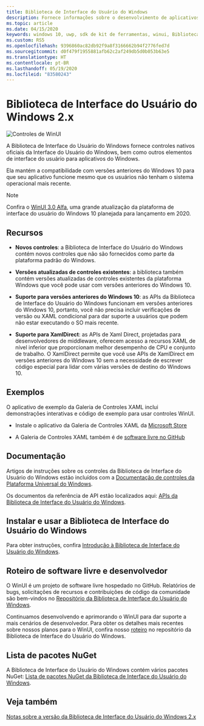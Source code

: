```yaml
---
title: Biblioteca de Interface do Usuário do Windows
description: Fornece informações sobre o desenvolvimento de aplicativos WinUI 2.x e do Windows.
ms.topic: article
ms.date: 04/15/2020
keywords: windows 10, uwp, sdk de kit de ferramentas, winui, Biblioteca de Interface do Usuário do Windows
ms.custom: RS5
ms.openlocfilehash: 9396860ac82db92f9a8f3166662b94f2776fed7d
ms.sourcegitcommit: d0f479f1955881afb62c2af249db5d0b053b63e5
ms.translationtype: HT
ms.contentlocale: pt-BR
ms.lasthandoff: 05/19/2020
ms.locfileid: "83580243"
---
```

# <a name="windows-ui-library-2x"></a>Biblioteca de Interface do Usuário do Windows 2.x

![Controles de WinUI](images/winUI-library-767.png)

A Biblioteca de Interface do Usuário do Windows fornece controles nativos oficiais da Interface do Usuário do Windows, bem como outros elementos de interface do usuário para aplicativos do Windows.

Ela mantém a compatibilidade com versões anteriores do Windows 10 para que seu aplicativo funcione mesmo que os usuários não tenham o sistema operacional mais recente.

> [!NOTE]
> Confira o [WinUI 3.0 Alfa](../winui3/index.md), uma grande atualização da plataforma de interface do usuário do Windows 10 planejada para lançamento em 2020.

## <a name="features"></a>Recursos

* **Novos controles**: a Biblioteca de Interface do Usuário do Windows contém novos controles que não são fornecidos como parte da plataforma padrão do Windows.

* **Versões atualizadas de controles existentes**: a biblioteca também contém versões atualizadas de controles existentes da plataforma Windows que você pode usar com versões anteriores do Windows 10.

* **Suporte para versões anteriores do Windows 10**: as APIs da Biblioteca de Interface do Usuário do Windows funcionam em versões anteriores do Windows 10, portanto, você não precisa incluir verificações de versão ou XAML condicional para dar suporte a usuários que podem não estar executando o SO mais recente.

* **Suporte para XamlDirect**: as APIs de Xaml Direct, projetadas para desenvolvedores de middleware, oferecem acesso a recursos XAML de nível inferior que proporcionam melhor desempenho de CPU e conjunto de trabalho. O XamlDirect permite que você use APIs de XamlDirect em versões anteriores do Windows 10 sem a necessidade de escrever código especial para lidar com várias versões de destino do Windows 10.

## <a name="examples"></a>Exemplos

O aplicativo de exemplo da Galeria de Controles XAML inclui demonstrações interativas e código de exemplo para usar controles WinUI.

* Instale o aplicativo da Galeria de Controles XAML da [Microsoft Store](
https://www.microsoft.com/p/xaml-controls-gallery/9msvh128x2zt)

* A Galeria de Controles XAML também é de [software livre no GitHub](
https://github.com/Microsoft/Xaml-Controls-Gallery)

## <a name="documentation"></a>Documentação

Artigos de instruções sobre os controles da Biblioteca de Interface do Usuário do Windows estão incluídos com a [Documentação de controles da Plataforma Universal do Windows](/windows/uwp/design/controls-and-patterns/).

Os documentos da referência de API estão localizados aqui: [APIs da Biblioteca de Interface do Usuário do Windows](/uwp/api/overview/winui/).

## <a name="install-and-use-the-windows-ui-library"></a>Instalar e usar a Biblioteca de Interface do Usuário do Windows

Para obter instruções, confira [Introdução à Biblioteca de Interface do Usuário do Windows](getting-started.md).

## <a name="open-source-and-developer-roadmap"></a>Roteiro de software livre e desenvolvedor

O WinUI é um projeto de software livre hospedado no GitHub. Relatórios de bugs, solicitações de recursos e contribuições de código da comunidade são bem-vindos no [Repositório da Biblioteca de Interface do Usuário do Windows](https://aka.ms/winui).

Continuamos desenvolvendo e aprimorando o WinUI para dar suporte a mais cenários de desenvolvedor. Para obter os detalhes mais recentes sobre nossos planos para o WinUI, confira nosso [roteiro](https://github.com/microsoft/microsoft-ui-xaml/blob/master/docs/roadmap.md) no repositório da Biblioteca de Interface do Usuário do Windows.

## <a name="nuget-package-list"></a>Lista de pacotes NuGet

A Biblioteca de Interface do Usuário do Windows contém vários pacotes NuGet: [Lista de pacotes NuGet da Biblioteca de Interface do Usuário do Windows](nuget-packages.md).

## <a name="see-also"></a>Veja também

[Notas sobre a versão da Biblioteca de Interface do Usuário do Windows 2.x](release-notes/index.md)